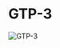 # GTP-3
![GTP-3](https://user-images.githubusercontent.com/77475976/205510811-c17d67f4-2f89-4c48-8983-f329c822fcbe.png)
